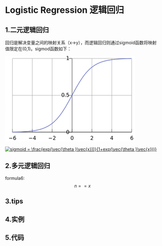   
# Logistic Regression 逻辑回归
## 1.二元逻辑回归   
回归是解决变量之间的映射关系（x->y），而逻辑回归则通过sigmoid函数将映射值限定在(0,1)。sigmod函数如下：  

![sigmoid](./sigmod.png "sigmoid") 
 
 
<a href="https://www.codecogs.com/eqnedit.php?latex=sigmoid&space;=&space;\frac{exp(\vec{\theta&space;}\vec{x}))}{1&plus;exp(\vec{\theta&space;}\vec{x}))}" target="_blank"><img src="https://latex.codecogs.com/gif.latex?sigmoid&space;=&space;\frac{exp(\vec{\theta&space;}\vec{x}))}{1&plus;exp(\vec{\theta&space;}\vec{x}))}" title="sigmoid = \frac{exp(\vec{\theta }\vec{x}))}{1+exp(\vec{\theta }\vec{x}))}" /></a>
 
 
 
## 2.多元逻辑回归  
<script type="text/javascript" async src="https://cdn.mathjax.org/mathjax/latest/MathJax.js?config=TeX-MML-AM_CHTML"></script>

formula6:  $$ n==x $$ 

## 3.tips  


## 4.实例 
 
## 5.代码